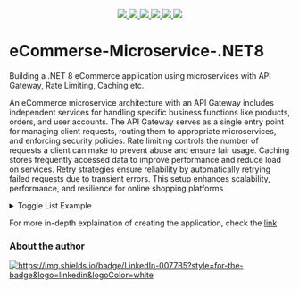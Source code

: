 <p align="center">
    <!-- If you have never added badges, head over to https://img.shields.io/badges/static-badge, follow the instructions and generate URL links to add below -->
    <a href="https://dotnet.microsoft.com/en-us/download/dotnet/8.0">
	    <img src="https://img.shields.io/badge/DotNet-8-green"  />
    </a>
    <a href="https://learn.microsoft.com/en-us/sql/ssms/download-sql-server-management-studio-ssms?view=sql-server-ver16">
	    <img src="https://img.shields.io/badge/SSMS-v19-blue"  />
    </a>
    <a href="https://azure.microsoft.com/en-us">
	    <img src="https://img.shields.io/badge/Azure-purple"  />
    </a>
    <a href="https://www.postman.com/">
	    <img src="https://img.shields.io/badge/Postman-orange"  />
    </a>
    <a href="https://visualstudio.microsoft.com/vs/">
	    <img src="https://img.shields.io/badge/VisualStudio-v2022-yellow"  />
    </a>
    <a href="https://opensource.org/license/mit">
	    <img src="https://img.shields.io/badge/LICENSE-MIT-lime"  />
    </a>
</p>

# eCommerse-Microservice-.NET8
Building a .NET 8 eCommerce application using microservices with API Gateway, Rate Limiting, Caching etc.

An eCommerce microservice architecture with an API Gateway includes independent services for handling specific business functions like products, orders, and user accounts. The API Gateway serves as a single entry point for managing client requests, routing them to appropriate microservices, and enforcing security policies. Rate limiting controls the number of requests a client can make to prevent abuse and ensure fair usage. Caching stores frequently accessed data to improve performance and reduce load on services. Retry strategies ensure reliability by automatically retrying failed requests due to transient errors. This setup enhances scalability, performance, and resilience for online shopping platforms

<details>
<summary>Toggle List Example</summary>

### Heading
1. [Intro](https://github.com/MinenhleNkosi/eCommerse-Microservice-.NET8/tree/main/Notes/0)
2. DEF
</details>


For more in-depth explaination of creating the application, check the [link](https://github.com/MinenhleNkosi/eCommerse-Microservice-.NET8/tree/main/Notes)

<p align="center">
	<h3>About the author</h3>
    <a href="https://www.linkedin.com/in/mxolisi-nkosi-b47b57117/" target="blank"><img src="https://img.shields.io/badge/LinkedIn-0077B5?style=for-the-badge&logo=linkedin&logoColor=white" alt="https://img.shields.io/badge/LinkedIn-0077B5?style=for-the-badge&logo=linkedin&logoColor=white"  /></a>
</p>
